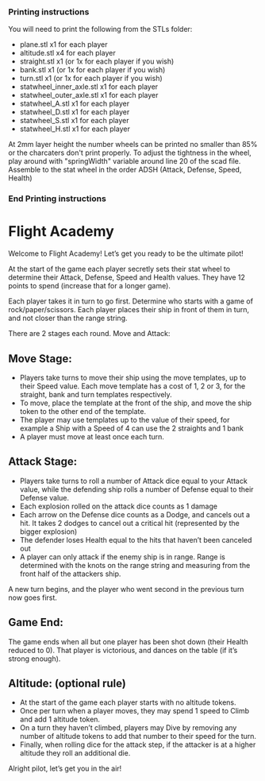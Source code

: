 ### Printing instructions

You will need to print the following from the STLs folder:

- plane.stl x1 for each player
- altitude.stl x4 for each player
- straight.stl x1 (or 1x for each player if you wish)
- bank.stl x1 (or 1x for each player if you wish)
- turn.stl x1 (or 1x for each player if you wish)
- statwheel_inner_axle.stl x1 for each player
- statwheel_outer_axle.stl x1 for each player
- statwheel_A.stl x1 for each player
- statwheel_D.stl x1 for each player
- statwheel_S.stl x1 for each player
- statwheel_H.stl x1 for each player

At 2mm layer height the number wheels can be printed no smaller than 85% or the charcaters don't print properly.
To adjust the tightness in the wheel, play around with "springWidth" variable around line 20 of the scad file.
Assemble to the stat wheel in the order ADSH (Attack, Defense, Speed, Health)

### End Printing instructions

# Flight Academy

Welcome to Flight Academy! Let’s get you ready to be the ultimate pilot!

At the start of the game each player secretly sets their stat wheel to determine their Attack, Defense, Speed and Health values. They have 12 points to spend (increase that for a longer game).

Each player takes it in turn to go first. Determine who starts with a game of rock/paper/scissors.
Each player places their ship in front of them in turn, and not closer than the range string.

There are 2 stages each round. Move and Attack:

## Move Stage:

- Players take turns to move their ship using the move templates, up to their Speed value. Each move template has a cost of 1, 2 or 3, for the straight, bank and turn templates respectively.
- To move, place the template at the front of the ship, and move the ship token to the other end of the template.
- The player may use templates up to the value of their speed, for example a Ship with a Speed of 4 can use the 2 straights and 1 bank
- A player must move at least once each turn.

## Attack Stage:

- Players take turns to roll a number of Attack dice equal to your Attack value, while the defending ship rolls a number of Defense equal to their Defense value.
- Each explosion rolled on the attack dice counts as 1 damage
- Each arrow on the Defense dice counts as a Dodge, and cancels out a hit. It takes 2 dodges to cancel out a critical hit (represented by the bigger explosion)
- The defender loses Health equal to the hits that haven’t been canceled out
- A player can only attack if the enemy ship is in range. Range is determined with the knots on the range string and measuring from the front half of the attackers ship.

A new turn begins, and the player who went second in the previous turn now goes first.

## Game End:

The game ends when all but one player has been shot down (their Health reduced to 0). That player is victorious, and dances on the table (if it’s strong enough).

## Altitude: (optional rule)

- At the start of the game each player starts with no altitude tokens.
- Once per turn when a player moves, they may spend 1 speed to Climb and add 1 altitude token.
- On a turn they haven’t climbed, players may Dive by removing any number of altitude tokens to add that number to their speed for the turn.
- Finally, when rolling dice for the attack step, if the attacker is at a higher altitude they roll an additional die.

Alright pilot, let’s get
you in the air!
